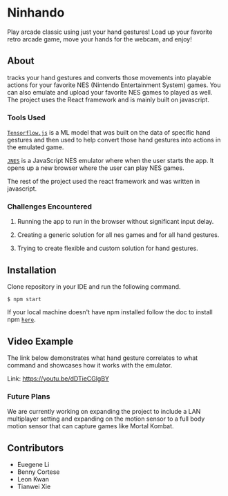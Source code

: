 # Ninhando
Play arcade classic using just your hand gestures! Load up your favorite retro arcade game, move your hands for the webcam, and enjoy!
## About
tracks your hand gestures and converts those movements into playable actions for your favorite NES (Nintendo Entertainment System) games. You can also emulate and upload your favorite NES games to played as well. The project uses the React framework and is mainly built on javascript. 
### Tools Used
[`Tensorflow.js`](https://www.tensorflow.org/js) is a ML model that was built on the data of specific hand gestures and then used to help convert those hand gestures into actions in the emulated game.

[`JNES`](https://github.com/bfirsh/jsnes) is a JavaScript NES emulator where when the user starts the app. It opens up a new browser where the user can play NES games.

The rest of the project used the react framework and was written in javascript.

### Challenges Encountered

1) Running the app to run in the browser without significant input delay.

2) Creating a generic solution for all nes games and for all hand gestures.

3) Trying to create flexible and custom solution for hand gestures.


## Installation

Clone repository in your IDE and run the following command.

```shell
$ npm start
```

If your local machine doesn't have npm installed follow the doc to install npm [`here`](https://docs.npmjs.com/downloading-and-installing-node-js-and-npm). 

## Video Example

The link below demonstrates what hand gesture correlates to what command and showcases how it works with the emulator.

Link: https://youtu.be/dDTieCGlgBY

### Future Plans

We are currently working on expanding the project to include a LAN multiplayer setting and expanding on the motion sensor to a full body motion sensor that can capture games like Mortal Kombat.

## Contributors

 * Euegene Li
 * Benny Cortese
 * Leon Kwan
 * Tianwei Xie




